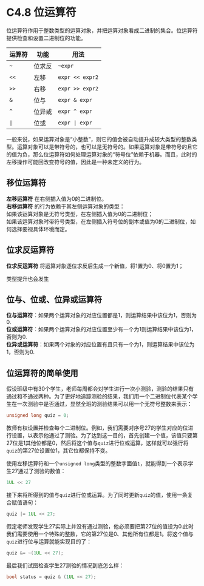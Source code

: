 # C4.8 位运算符
位运算符作用于整数类型的运算对象，并把运算对象看成二进制的集合。位运算符提供检查和设置二进制位的功能。

|运算符|功能|用法|
|---|---|---|
|`~`|位求反|`~expr`|
|`<<`|左移|`expr << expr2`|
|`>>`|右移|`expr >> expr2`|
|`&`|位与|`expr & expr`|
|`^`|位异或|`expr ^ expr`|
|`\|`|位或|`expr \| expr`|

一般来说，如果运算对象是“小整数”，则它的值会被自动提升成较大类型的整数类型。运算对象可以是带符号的，也可以是无符号的。如果运算对象是带符号的且它的值为负，那么位运算符如何处理运算对象的“符号位”依赖于机器。而且，此时的左移操作可能回改变符号的值，因此是一种未定义的行为。

## 移位运算符
**左移运算符** 在右侧插入值为0的二进制位。  
**右移运算符** 的行为依赖于其左侧运算对象的类型：  
如果该运算对象是无符号类型，在左侧插入值为0的二进制位；  
如果该运算对象时带符号类型，在左侧插入符号位的副本或值为0的二进制位，如何选择要视具体环境而定。

## 位求反运算符
**位求反运算符** 将运算对象逐位求反后生成一个新值，将1置为0、将0置为1；

类型提升也会发生

## 位与、位或、位异或运算符
**位与运算符**：如果两个运算对象的对应位置都是1，则运算结果中该位为1，否则为0.  
**位或运算符**：如果两个运算对象的对应位置至少有一个为1则运算结果中该位为1，否则为0.  
**位异或运算符**：如果两个对象的对应位置有且只有一个为1，则运算结果中该位为1，否则为0.

## 位运算符的简单使用
假设班级中有30个学生，老师每周都会对学生进行一次小测验，测验的结果只有通过和不通过两种。为了更好地追踪测验的结果，我们用一个二进制位代表某个学生在一次测验中是否通过，显然全班的测验结果可以用一个无符号整数来表示：
```cpp
unsigned long quiz = 0;
```

教师有权设置并检查每个二进制位。例如，我们需要对序号27的学生对应的位进行设置，以表示他通过了测验。为了达到这一目的，首先创建一个值，该值只要第27位是1其他位都是0，然后将这个值与`quiz`进行位或运算，这样就可以强行将`quiz`的第27位设置位1，其它位都保持不变。

使用左移运算符和一个`unsigned long`类型的整数字面值`1`，就能得到一个表示学生27通过了测验的数值：
```cpp
1UL << 27
```

接下来将所得到的值与`quiz`进行位或运算。为了同时更新`quiz`的值，使用一条复合赋值语句：
```cpp
quiz |= 1UL << 27;
```

假定老师发现学生27实际上并没有通过测验，他必须要把第27位的值设为0.此时我们需要使用一个特殊的整数，它的第27位是0、其他所有位都是1。将这个值与`quiz`进行位与运算就能实现目的了：
```cpp
quiz &= ~(1UL << 27);
```

最后我们试图检查学生27测验的情况到底怎么样：
```cpp
bool status = quiz & (1UL << 27);
```
